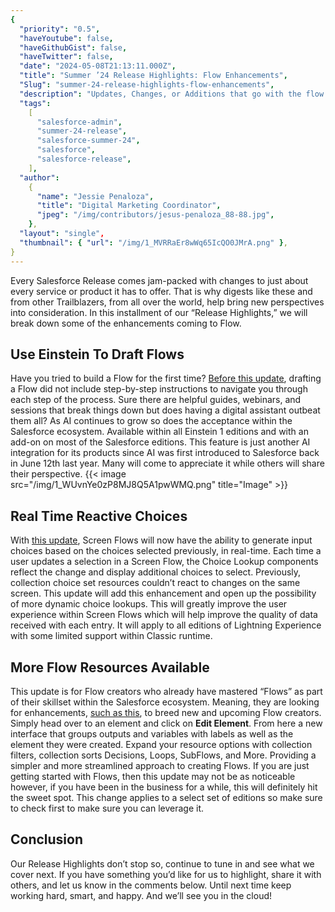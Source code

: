 ```yaml
---
{
  "priority": "0.5",
  "haveYoutube": false,
  "haveGithubGist": false,
  "haveTwitter": false,
  "date": "2024-05-08T21:13:11.000Z",
  "title": "Summer ’24 Release Highlights: Flow Enhancements",
  "Slug": "summer-24-release-highlights-flow-enhancements",
  "description": "Updates, Changes, or Additions that go with the flow.",
  "tags":
    [
      "salesforce-admin",
      "summer-24-release",
      "salesforce-summer-24",
      "salesforce",
      "salesforce-release",
    ],
  "author":
    {
      "name": "Jessie Penaloza",
      "title": "Digital Marketing Coordinator",
      "jpeg": "/img/contributors/jesus-penaloza_88-88.jpg",
    },
  "layout": "single",
  "thumbnail": { "url": "/img/1_MVRRaEr8wWq65IcQO0JMrA.png" },
}
---
```


Every Salesforce Release comes jam-packed with changes to just about every service or product it has to offer. That is why digests like these and from other Trailblazers, from all over the world, help bring new perspectives into consideration.
In this installment of our “Release Highlights,” we will break down some of the enhancements coming to Flow.

## Use Einstein To Draft Flows

Have you tried to build a Flow for the first time? [Before this update](https://help.salesforce.com/s/articleView?id=release-notes.rn_automate_flow_builder_get_help_building_flows_with_einstein_for_flow.htm&release=250&type=5), drafting a Flow did not include step-by-step instructions to navigate you through each step of the process. Sure there are helpful guides, webinars, and sessions that break things down but does having a digital assistant outbeat them all? As AI continues to grow so does the acceptance within the Salesforce ecosystem.
Available within all Einstein 1 editions and with an add-on on most of the Salesforce editions. This feature is just another AI integration for its products since AI was first introduced to Salesforce back in June 12th last year. Many will come to appreciate it while others will share their perspective.
{{< image src="/img/1_WUvnYe0zP8MJ8Q5A1pwWMQ.png" title="Image" >}}

## Real Time Reactive Choices

With [this update](https://help.salesforce.com/s/articleView?id=release-notes.rn_automate_flow_builder_reactive_collection_choice_sets.htm&release=250&type=5), Screen Flows will now have the ability to generate input choices based on the choices selected previously, in real-time. Each time a user updates a selection in a Screen Flow, the Choice Lookup components reflect the change and display additional choices to select. Previously, collection choice set resources couldn’t react to changes on the same screen. This update will add this enhancement and open up the possibility of more dynamic choice lookups.
This will greatly improve the user experience within Screen Flows which will help improve the quality of data received with each entry. It will apply to all editions of Lightning Experience with some limited support within Classic runtime.

## More Flow Resources Available

This update is for Flow creators who already have mastered “Flows” as part of their skillset within the Salesforce ecosystem. Meaning, they are looking for enhancements, [such as this](https://help.salesforce.com/s/articleView?id=release-notes.rn_automate_flow_builder_find_and_select_flow_resources_more_easily_in_most_elements.htm&release=250&type=5), to breed new and upcoming Flow creators. Simply head over to an element and click on <strong>Edit Element</strong>. From here a new interface that groups outputs and variables with labels as well as the element they were created.
Expand your resource options with collection filters, collection sorts Decisions, Loops, SubFlows, and More. Providing a simpler and more streamlined approach to creating Flows. If you are just getting started with Flows, then this update may not be as noticeable however, if you have been in the business for a while, this will definitely hit the sweet spot.
This change applies to a select set of editions so make sure to check first to make sure you can leverage it.

## Conclusion

Our Release Highlights don’t stop so, continue to tune in and see what we cover next. If you have something you’d like for us to highlight, share it with others, and let us know in the comments below.
Until next time keep working hard, smart, and happy. And we’ll see you in the cloud!
